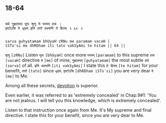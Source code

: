 ## 18-64


```shloka-sa

सर्व गुह्यतमम् भूयः शृणु मे परमम् वचः ।
इष्टोऽसि मे धृढम् इति ततो वक्ष्यामि ते हितम् ॥ ६४ ॥

```
```shloka-sa-hk

sarva guhyatamam bhUyaH zRNu me paramam vacaH |
iSTo'si me dhRDham iti tato vakSyAmi te hitam || 64 ||

```
`शृणु` `[zRNu]` Listen `भूयः` `[bhUyaH]` once more `परमम्` `[paramam]` to this supreme `वचः` `[vacaH]` directive `मे` `[me]` of mine, `गुह्यतमम्` `[guhyatamam]` the most subtle `सर्व` `[sarva]` of all. `इति वक्ष्यामि` `[iti vakSyAmi]` I state this `ते हितम्` `[te hitam]` for your benefit, `ततो` `[tato]` since `धृढम् इष्टोऽसि` `[dhRDham iSTo'si]` you are very dear `मे` `[me]` to Me.

Among all these secrets, 
[devotion](Chapter_7.md#bhakti_a_defn)
 is superior. 

Even earlier, it was referred to as 'extremely concealed' in Chap.9#1: 'You are not jealous. I will tell you this knowledge, which is extremely concealed'. 

Listen to that instruction once again from Me. It's My supreme and final directive. I state this for your benefit, since you are very dear to Me.


